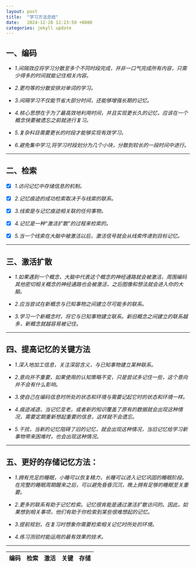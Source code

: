 ```yaml
---
layout: post
title:  "学习方法总结"
date:   2024-12-28 12:23:59 +0800
categories: jekyll update
---
```


## 一、**编码**


-  *1.间隔效应将学习分散至多个不同时段完成，并非一口气完成所有内容，只需少得多的时间就能记住相关内容。*

- *2.更均等的分散安排对单词的学习。*

- *3.间隔学习不仅能节省大部分时间，还能够增强长期的记忆。*

- *4.核心思想在于为了最高效地利用时间，并且实现更长久的记忆，应该在一个概念快要被遗忘之前就进行复习。*

- *5.复杂科目需要更长的时段才能够实现有效学习。*

- *6.避免集中学习,将学习时段划分为几个小块，分散到较长的一段时间中进行。*

---

## 二、**检索**

- [x] *1.访问记忆中存储信息的机制。*

- [x] *2.记忆痕迹的成功检索取决于与线索的联系。*

- [x] *3.线索是与记忆痕迹相关联的任何事物。*

- [x]  *4.记忆是一种“激活扩散”的过程来检索的。*

- [x]  *5.当一个线索在大脑中被激活以后，激活信号就会从线索传递到目标记忆。*

---

## 三、**激活扩散**

- *1.如果遇到一个概念，大脑中代表这个概念的神经通路就会被激活，周围编码其他密切相关概念的神经通路也会被激活，之后图像和想法就会进入你的大脑。*

- *2.应当尝试在新概念与已知事物之间建立尽可能多的联系。*

- *3.学习一个新概念时，将它与已知事物建立联系。新旧概念之间建立的联系越多，新概念就越容易被记住。*

---
## 四、**提高记忆的关键方法**

-  *1.深入地加工信息，关注深层含义，与已知事物建立某种联系。*

- *2.意向并不重要，如果使用的认知策略不变，只是尝试多记住一些，这个意向并不会有什么影响。*

- *3.使自己在编码信息时所处的状态和环境与需要记起它时的状态和环境一样。*

- *4.痕迹减退，当记忆变老，或者新的知识覆盖了原有的数据就会出现这种情况，需要定期重新想起重要的信息，这样就不会遗忘。*

- *5.干扰，当新的记忆阻碍了旧的记忆，就会出现这种情况，当旧记忆给学习新事物带来困难时，也会出现这种情况。*

---
## 五、**更好的存储记忆方法：**

- *1.拥有充足的睡眠，小睡可以恢复精力，长睡可以进入记忆巩固的睡眠阶段。在完整的睡眠周期醒来之后，可以避免昏昏沉沉，晚上拥有足够的睡眠至关重要。*

- *2.更多的联系有助于记忆检索。记忆很肯能是通过激活扩散访问的。因此，如果想到相关事项，他们有助于你检索到某些很难想起的记忆。*

- *3.提前规划，在复习时想象你需要检索相关记忆时所处的环境。*

- *4.练习测验时能运用的最有效果的技术。*

---
| 编码 | 检索 | 激活 | 关键 | 存储 |
|:--:|:--:|:--:|:--:| :--:|







